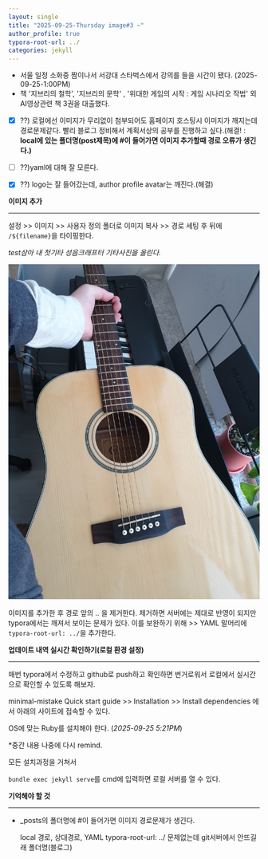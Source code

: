 ```yaml
---
layout: single
title: "2025-09-25-Thursday image#3 ~"
author_profile: true
typora-root-url: ../
categories: jekyll
---
```


- 서울 일정 소화중 짬이나서 서강대 스타벅스에서 강의를 들을 시간이 됐다. (2025-09-25-1:00PM)
- 책 '지브리의 철학', '지브리의 문학' , '위대한 게임의 시작 : 게임 시나리오 작법' 외 AI영상관련 책 3권을 대출했다.

- [x] ??) 로컬에선 이미지가 무리없이 첨부되어도 홈페이지 호스팅시 이미지가 깨지는데 경로문제같다. 빨리 블로그 정비해서 계획서상의 공부를 진행하고 싶다.(해결! : **local에 있는 폴더명(post제목)에 #이 들어가면 이미지 추가할때 경로 오류가 생긴다.)**

- [ ] ??)yaml에 대해 잘 모른다.

- [x] ??) logo는 잘 들어갔는데, author profile avatar는 깨진다.(해결)

**이미지 추가**

------

설정 >> 이미지 >> 사용자 정의 폴더로 이미지 복사 >> 경로 세팅 후 뒤에 `/${filename}`을 타이핑한다.

*test삼아 내 첫기타 성음크래프터 기타사진을 올린다.*

*![2021-12-26 16.12.46](/images/2025-09-25-Thursday-image-3/2021-12-26-guitar.jpg)*

이미지를 추가한 후 경로 앞의 .. 을 제거한다. 제거하면 서버에는 제대로 반영이 되지만 typora에서는 깨져서 보이는 문제가 있다. 이를 보완하기 위해 >> YAML 말머리에 `typora-root-url: ../`을 추가한다.

**업데이트 내역 실시간 확인하기(로컬 환경 설정)**

------

매번 typora에서 수정하고 github로 push하고 확인하면 번거로워서 로컬에서 실시간으로 확인할 수 있도록 해보자.

 minimal-mistake Quick start guide >> Installation >> Install dependencies 에서 아래의 사이트에 접속할 수 있다.

[Jekyll official documentation]: https://jekyllrb.com/docs/

OS에 맞는 Ruby를 설치해야 한다. (*2025-09-25 5:21PM*)

*중간 내용 나중에 다시 remind.

모든 설치과정을 거쳐서

`bundle exec jekyll serve`를 cmd에 입력하면 로컬 서버를 열 수 있다.



**기억해야 할 것**

------

- _posts의 폴더명에 #이 들어가면 이미지 경로문제가 생긴다.

  local 경로, 상대경로, YAML typora-root-url: ../ 문제없는데 git서버에서 안뜨길래 폴더명(블로그)
